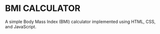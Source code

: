 # BMI CALCULATOR
  A simple Body Mass Index (BMI) calculator implemented using HTML, CSS, and JavaScript.
